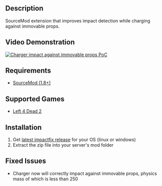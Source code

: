 Description
------
SourceMod extension that improves impact detection while charging against immovable props.

Video Demonstration
------
[![Charger impact against immovable props PoC](http://img.youtube.com/vi/TJ6Twi9qg68/default.jpg)](https://www.youtube.com/watch?v=TJ6Twi9qg68 "Charger impact against immovable props PoC")

Requirements
------
- [SourceMod (1.8+)](https://www.sourcemod.net/)

Supported Games
------
- [Left 4 Dead 2](https://store.steampowered.com/app/550/Left_4_Dead_2/)

Installation
------
1. Get [latest impactfix release](https://github.com/shqke/impactfix/actions) for your OS (linux or windows)
2. Extract the zip file into your server's mod folder

Fixed Issues
------
- Charger now will correctly impact against immovable props, physics mass of which is less than 250
